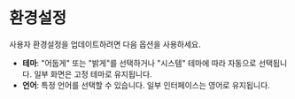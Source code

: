 # **환경설정**

사용자 환경설정을 업데이트하려면 다음 옵션을 사용하세요.
- **테마**: "어둡게" 또는 "밝게"를 선택하거나 "시스템" 테마에 따라 자동으로 선택됩니다. 일부 화면은 고정 테마로 유지됩니다.
- **언어**: 특정 언어를 선택할 수 있습니다. 일부 인터페이스는 영어로 유지됩니다.